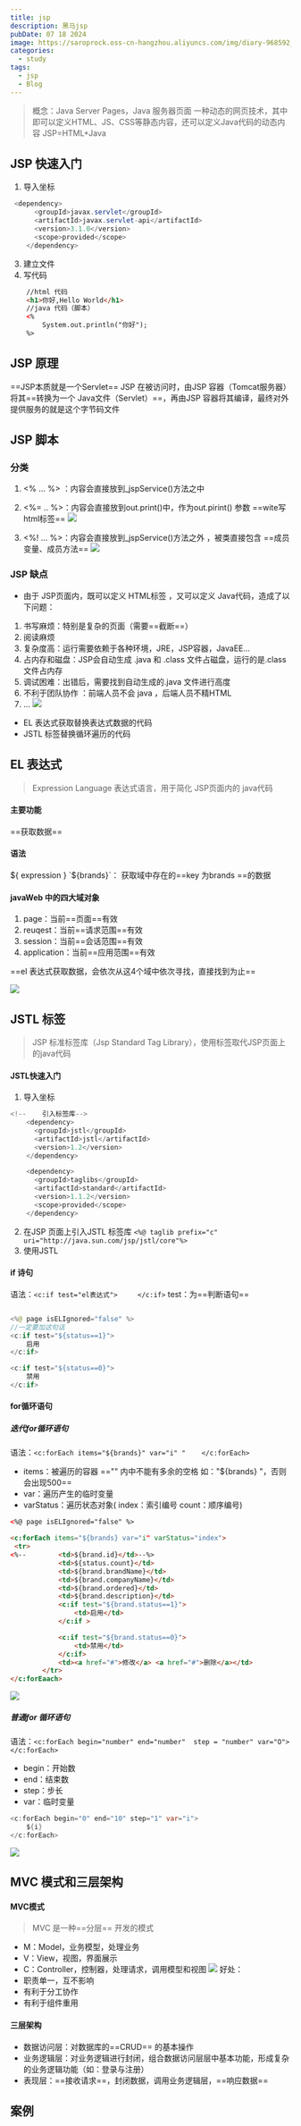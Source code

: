 ```yaml
---
title: jsp
description: 黑马jsp
pubDate: 07 18 2024
image: https://saroprock.oss-cn-hangzhou.aliyuncs.com/img/diary-968592_1280.jpg
categories:
  - study
tags:
  - jsp
  - Blog
---
```


> 概念：Java Server Pages，Java 服务器页面
> 一种动态的网页技术，其中即可以定义HTML、JS、CSS等静态内容，还可以定义Java代码的动态内容
> JSP=HTML+Java

## JSP 快速入门

1. 导入坐标
```java
 <dependency>
      <groupId>javax.servlet</groupId>
      <artifactId>javax.servlet-api</artifactId>
      <version>3.1.0</version>
      <scope>provided</scope>
    </dependency>
```
3. 建立文件
4. 写代码
```html
    //html 代码
    <h1>你好,Hello World</h1>
    //java 代码（脚本）
    <%
        System.out.println("你好");
    %>
```

## JSP 原理

==JSP本质就是一个Servlet==
JSP 在被访问时，由JSP 容器（Tomcat服务器）将其==转换为一个 Java文件（Servlet）==，再由JSP 容器将其编译，最终对外提供服务的就是这个字节码文件

## JSP 脚本
### 分类
1. <% ... %> ：内容会直接放到_jspService()方法之中

2. <%= .. %>：内容会直接放到out.print()中，作为out.pirint() 参数 ==wite写html标签==
![](assets/JSP/file-20240809103816256.png)


3. <%! ... %>：内容会直接放到_jspService()方法之外 ，被类直接包含  ==成员变量、成员方法==
![](assets/JSP/file-20240809104013580.png)

### JSP 缺点
- 由于 JSP页面内，既可以定义 HTML标签 ，又可以定义 Java代码，造成了以下问题：
1. 书写麻烦：特别是复杂的页面（需要==截断==）
2. 阅读麻烦
3. 复杂度高：运行需要依赖于各种环境，JRE，JSP容器，JavaEE...
4. 占内存和磁盘：JSP会自动生成 .java 和 .class 文件占磁盘，运行的是.class 文件占内存
5. 调试困难：出错后，需要找到自动生成的.java 文件进行高度
6. 不利于团队协作 ：前端人员不会 java ，后端人员不精HTML
7. ... 
![](assets/JSP/file-20240809142751553.png)
- EL 表达式获取替换表达式数据的代码
- JSTL 标签替换循环遍历的代码 

## EL 表达式

>Expression Language 表达式语言，用于简化 JSP页面内的 java代码

#### 主要功能
==获取数据==

#### 语法
${ expression }
`${brands}`： 获取域中存在的==key 为brands ==的数据

#### javaWeb 中的四大域对象
1. page：当前==页面==有效
2. reuqest：当前==请求范围==有效
3. session：当前==会话范围==有效
4. application：当前==应用范围==有效

==el 表达式获取数据，会依次从这4个域中依次寻找，直接找到为止==

![](assets/JSP/file-20240809145220787.png)
## JSTL 标签
>JSP 标准标签库（Jsp Standard Tag Library），使用标签取代JSP页面上的java代码
#### JSTL快速入门
1. 导入坐标
```java
<!--    引入标签库-->
    <dependency>
      <groupId>jstl</groupId>
      <artifactId>jstl</artifactId>
      <version>1.2</version>
    </dependency>

    <dependency>
      <groupId>taglibs</groupId>
      <artifactId>standard</artifactId>
      <version>1.1.2</version>
      <scope>provided</scope>
    </dependency>
```
2. 在JSP 页面上引入JSTL 标签库
`<%@ taglib prefix="c" uri="http://java.sun.com/jsp/jstl/core"%>`
3. 使用JSTL
#### if 诗句
语法：`<c:if test="el表达式">     </c:if>`
test：为==判断语句==
```java

<%@ page isELIgnored="false" %> 
//一定要加这句话
<c:if test="${status==1}">
    启用
</c:if>

<c:if test="${status==0}">
    禁用
</c:if>
```
#### for循环语句

##### 迭代for循环语句
语法：`<c:forEach items="${brands}" var="i" "    </c:forEach> `
- items：被遍历的容器  =="" 内中不能有多余的空格 如："${brands}   "，否则会出现500==
- var：遍历产生的临时变量
- varStatus：遍历状态对象( index：索引编号  count：顺序编号)
```html
<%@ page isELIgnored="false" %> 

<c:forEach items="${brands} var="i" varStatus="index">
 <tr>
<%--        <td>${brand.id}</td>--%>
            <td>${status.count}</td>
            <td>${brand.brandName}</td>
            <td>${brand.companyName}</td>
            <td>${brand.ordered}</td>
            <td>${brand.description}</td>
            <c:if test="${brand.status==1}">
                <td>启用</td>
            </c:if >

            <c:if test="${brand.status==0}">
                <td>禁用</td>
            </c:if>
            <td><a href="#">修改</a> <a href="#">删除</a></td>
        </tr>
</c:forEaach>
```
![](assets/JSP/file-20240809165002316.png)
##### 普通for 循环语句
语法：`<c:forEach begin="number" end="number"  step = "number" var="O">    </c:forEach>  `
- begin：开始数
- end：结束数
- step：步长
- var：临时变量
```java
<c:forEach begin="0" end="10" step="1" var="i">
	${i}
</c:forEach>
```
![](assets/JSP/file-20240809164946600.png)
## MVC 模式和三层架构 
#### MVC模式
>MVC 是一种==分层== 开发的模式
- M：Model，业务模型，处理业务
- V：View，视图，界面展示
- C：Controller，控制器，处理请求，调用模型和视图
![](assets/JSP/file-20240809170455464.png)
好处：
- 职责单一，互不影响
- 有利于分工协作 
- 有利于组件重用

#### 三层架构
- 数据访问层：对数据库的==CRUD== 的基本操作
- 业务逻辑层：对业务逻辑进行封闭，组合数据访问层层中基本功能，形成复杂的业务逻辑功能（如：登录与注册）
- 表现层：==接收请求==，封闭数据，调用业务逻辑层，==响应数据==
## 案例